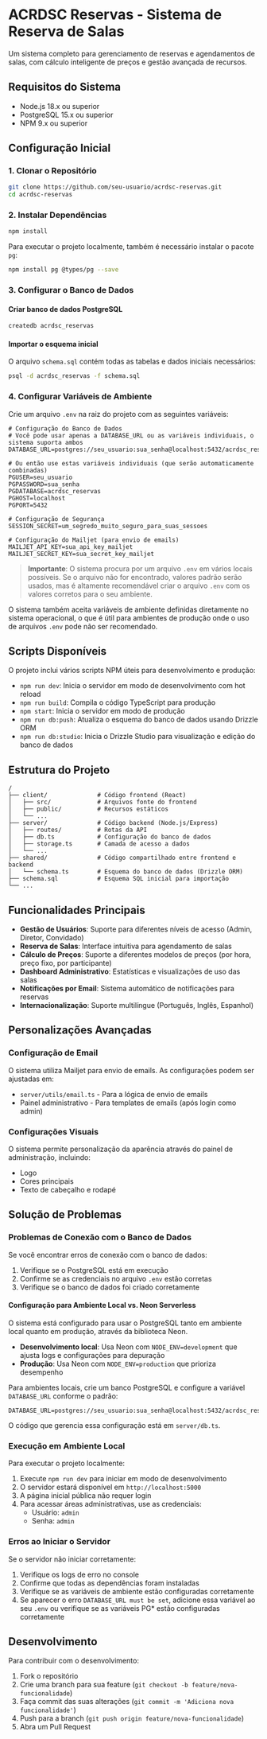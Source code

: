 # ACRDSC Reservas - Sistema de Reserva de Salas

Um sistema completo para gerenciamento de reservas e agendamentos de salas, com cálculo inteligente de preços e gestão avançada de recursos.

## Requisitos do Sistema

- Node.js 18.x ou superior
- PostgreSQL 15.x ou superior
- NPM 9.x ou superior

## Configuração Inicial

### 1. Clonar o Repositório

```bash
git clone https://github.com/seu-usuario/acrdsc-reservas.git
cd acrdsc-reservas
```

### 2. Instalar Dependências

```bash
npm install
```

Para executar o projeto localmente, também é necessário instalar o pacote `pg`:

```bash
npm install pg @types/pg --save
```

### 3. Configurar o Banco de Dados

#### Criar banco de dados PostgreSQL

```bash
createdb acrdsc_reservas
```

#### Importar o esquema inicial

O arquivo `schema.sql` contém todas as tabelas e dados iniciais necessários:

```bash
psql -d acrdsc_reservas -f schema.sql
```

### 4. Configurar Variáveis de Ambiente

Crie um arquivo `.env` na raiz do projeto com as seguintes variáveis:

```env
# Configuração do Banco de Dados
# Você pode usar apenas a DATABASE_URL ou as variáveis individuais, o sistema suporta ambos
DATABASE_URL=postgres://seu_usuario:sua_senha@localhost:5432/acrdsc_reservas

# Ou então use estas variáveis individuais (que serão automaticamente combinadas)
PGUSER=seu_usuario
PGPASSWORD=sua_senha
PGDATABASE=acrdsc_reservas
PGHOST=localhost
PGPORT=5432

# Configuração de Segurança
SESSION_SECRET=um_segredo_muito_seguro_para_suas_sessoes

# Configuração do Mailjet (para envio de emails)
MAILJET_API_KEY=sua_api_key_mailjet
MAILJET_SECRET_KEY=sua_secret_key_mailjet
```

> **Importante**: O sistema procura por um arquivo `.env` em vários locais possíveis. Se o arquivo não for encontrado, valores padrão serão usados, mas é altamente recomendável criar o arquivo `.env` com os valores corretos para o seu ambiente.

O sistema também aceita variáveis de ambiente definidas diretamente no sistema operacional, o que é útil para ambientes de produção onde o uso de arquivos `.env` pode não ser recomendado.

## Scripts Disponíveis

O projeto inclui vários scripts NPM úteis para desenvolvimento e produção:

- `npm run dev`: Inicia o servidor em modo de desenvolvimento com hot reload
- `npm run build`: Compila o código TypeScript para produção
- `npm start`: Inicia o servidor em modo de produção
- `npm run db:push`: Atualiza o esquema do banco de dados usando Drizzle ORM
- `npm run db:studio`: Inicia o Drizzle Studio para visualização e edição do banco de dados

## Estrutura do Projeto

```
/
├── client/              # Código frontend (React)
│   ├── src/             # Arquivos fonte do frontend
│   ├── public/          # Recursos estáticos
│   └── ...
├── server/              # Código backend (Node.js/Express)
│   ├── routes/          # Rotas da API
│   ├── db.ts            # Configuração do banco de dados
│   ├── storage.ts       # Camada de acesso a dados
│   └── ...
├── shared/              # Código compartilhado entre frontend e backend
│   └── schema.ts        # Esquema do banco de dados (Drizzle ORM)
├── schema.sql           # Esquema SQL inicial para importação
└── ...
```

## Funcionalidades Principais

- **Gestão de Usuários**: Suporte para diferentes níveis de acesso (Admin, Diretor, Convidado)
- **Reserva de Salas**: Interface intuitiva para agendamento de salas
- **Cálculo de Preços**: Suporte a diferentes modelos de preços (por hora, preço fixo, por participante)
- **Dashboard Administrativo**: Estatísticas e visualizações de uso das salas
- **Notificações por Email**: Sistema automático de notificações para reservas
- **Internacionalização**: Suporte multilíngue (Português, Inglês, Espanhol)

## Personalizações Avançadas

### Configuração de Email

O sistema utiliza Mailjet para envio de emails. As configurações podem ser ajustadas em:
- `server/utils/email.ts` - Para a lógica de envio de emails
- Painel administrativo - Para templates de emails (após login como admin)

### Configurações Visuais

O sistema permite personalização da aparência através do painel de administração, incluindo:
- Logo
- Cores principais
- Texto de cabeçalho e rodapé

## Solução de Problemas

### Problemas de Conexão com o Banco de Dados

Se você encontrar erros de conexão com o banco de dados:

1. Verifique se o PostgreSQL está em execução
2. Confirme se as credenciais no arquivo `.env` estão corretas
3. Verifique se o banco de dados foi criado corretamente

#### Configuração para Ambiente Local vs. Neon Serverless

O sistema está configurado para usar o PostgreSQL tanto em ambiente local quanto em produção, através da biblioteca Neon.

- **Desenvolvimento local**: Usa Neon com `NODE_ENV=development` que ajusta logs e configurações para depuração
- **Produção**: Usa Neon com `NODE_ENV=production` que prioriza desempenho

Para ambientes locais, crie um banco PostgreSQL e configure a variável `DATABASE_URL` conforme o padrão:
```
DATABASE_URL=postgres://seu_usuario:sua_senha@localhost:5432/acrdsc_reservas
```

O código que gerencia essa configuração está em `server/db.ts`.

### Execução em Ambiente Local

Para executar o projeto localmente:

1. Execute `npm run dev` para iniciar em modo de desenvolvimento
2. O servidor estará disponível em `http://localhost:5000`
3. A página inicial pública não requer login
4. Para acessar áreas administrativas, use as credenciais:
   - Usuário: `admin`
   - Senha: `admin`

### Erros ao Iniciar o Servidor

Se o servidor não iniciar corretamente:

1. Verifique os logs de erro no console
2. Confirme que todas as dependências foram instaladas
3. Verifique se as variáveis de ambiente estão configuradas corretamente
4. Se aparecer o erro `DATABASE_URL must be set`, adicione essa variável ao seu `.env` ou verifique se as variáveis PG* estão configuradas corretamente

## Desenvolvimento

Para contribuir com o desenvolvimento:

1. Fork o repositório
2. Crie uma branch para sua feature (`git checkout -b feature/nova-funcionalidade`)
3. Faça commit das suas alterações (`git commit -m 'Adiciona nova funcionalidade'`)
4. Push para a branch (`git push origin feature/nova-funcionalidade`)
5. Abra um Pull Request